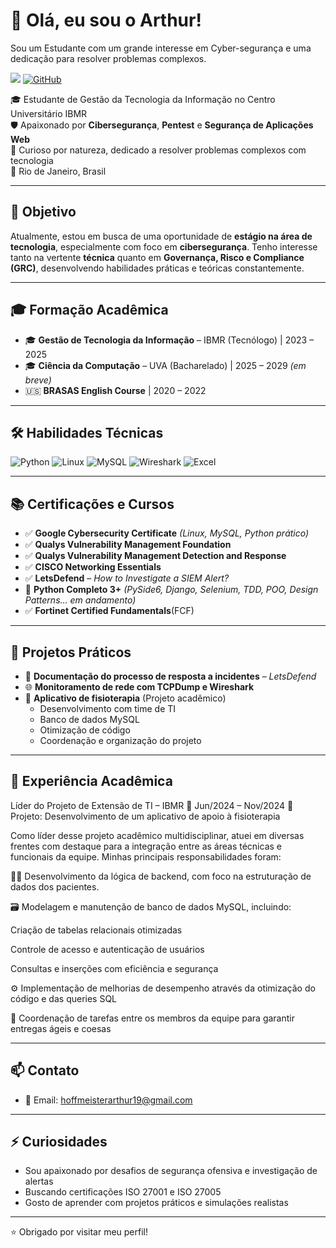 # 👋 Olá, eu sou o Arthur!
Sou um Estudante com um grande interesse em Cyber-segurança e uma dedicação para resolver problemas complexos.

<a href="https://linkedin.com/in/arthur-branco-2391452a7/"><img src="https://img.shields.io/badge/-LinkedIn-0072b1?&style=for-the-badge&logo=linkedin&logoColor=white" /></a>
[![GitHub](https://img.shields.io/github/followers/Hoffmeister19?label=GitHub&style=social)](https://github.com/Hoffmeister19)

🎓 Estudante de Gestão da Tecnologia da Informação no Centro Universitário IBMR  
🛡️ Apaixonado por **Cibersegurança**, **Pentest** e **Segurança de Aplicações Web**  
🧠 Curioso por natureza, dedicado a resolver problemas complexos com tecnologia  
📍 Rio de Janeiro, Brasil

---

## 🎯 Objetivo

Atualmente, estou em busca de uma oportunidade de **estágio na área de tecnologia**, especialmente com foco em **cibersegurança**. Tenho interesse tanto na vertente **técnica** quanto em **Governança, Risco e Compliance (GRC)**, desenvolvendo habilidades práticas e teóricas constantemente.

---

## 🎓 Formação Acadêmica

- 🎓 **Gestão de Tecnologia da Informação** – IBMR (Tecnólogo) | 2023 – 2025
- 🎓 **Ciência da Computação** – UVA (Bacharelado) | 2025 – 2029 *(em breve)*
- 🇺🇸 **BRASAS English Course** | 2020 – 2022

---

## 🛠️ Habilidades Técnicas

![Python](https://img.shields.io/badge/Python-3776AB?style=flat&logo=python&logoColor=white)
![Linux](https://img.shields.io/badge/Linux-FCC624?style=flat&logo=linux&logoColor=black)
![MySQL](https://img.shields.io/badge/MySQL-4479A1?style=flat&logo=mysql&logoColor=white)
![Wireshark](https://img.shields.io/badge/Wireshark-1679A7?style=flat&logo=wireshark&logoColor=white)
![Excel](https://img.shields.io/badge/Excel-217346?style=flat&logo=microsoft-excel&logoColor=white)

---

## 📚 Certificações e Cursos

- ✅ **Google Cybersecurity Certificate** *(Linux, MySQL, Python prático)*
- ✅ **Qualys Vulnerability Management Foundation**
- ✅ **Qualys Vulnerability Management Detection and Response**
- ✅ **CISCO Networking Essentials**
- ✅ **LetsDefend** – *How to Investigate a SIEM Alert?*
- 🔄 **Python Completo 3+** *(PySide6, Django, Selenium, TDD, POO, Design Patterns... em andamento)*
- ✅ **Fortinet Certified Fundamentals**(FCF)

---

## 🧪 Projetos Práticos

- 📄 **Documentação do processo de resposta a incidentes** – *LetsDefend*
- 🌐 **Monitoramento de rede com TCPDump e Wireshark**
- 📱 **Aplicativo de fisioterapia** (Projeto acadêmico)
  - Desenvolvimento com time de TI
  - Banco de dados MySQL
  - Otimização de código
  - Coordenação e organização do projeto

---

## 💼 Experiência Acadêmica

Líder do Projeto de Extensão de TI – IBMR
📅 Jun/2024 – Nov/2024
🎯 Projeto: Desenvolvimento de um aplicativo de apoio à fisioterapia

Como líder desse projeto acadêmico multidisciplinar, atuei em diversas frentes com destaque para a integração entre as áreas técnicas e funcionais da equipe. Minhas principais responsabilidades foram:

👨‍💻 Desenvolvimento da lógica de backend, com foco na estruturação de dados dos pacientes.

🗃️ Modelagem e manutenção de banco de dados MySQL, incluindo:

Criação de tabelas relacionais otimizadas

Controle de acesso e autenticação de usuários

Consultas e inserções com eficiência e segurança

⚙️ Implementação de melhorias de desempenho através da otimização do código e das queries SQL

👥 Coordenação de tarefas entre os membros da equipe para garantir entregas ágeis e coesas

---

## 📫 Contato

- 📧 Email: [hoffmeisterarthur19@gmail.com](mailto:hoffmeisterarthur19@gmail.com)

---
  
## ⚡ Curiosidades

- Sou apaixonado por desafios de segurança ofensiva e investigação de alertas
- Buscando certificações ISO 27001 e ISO 27005
- Gosto de aprender com projetos práticos e simulações realistas

---

⭐ Obrigado por visitar meu perfil!
